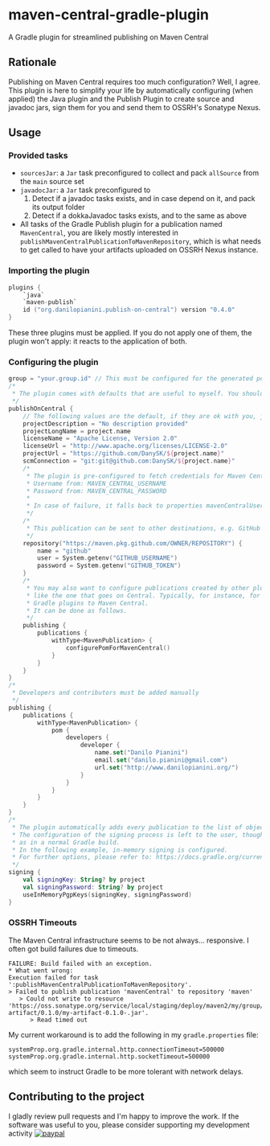 # maven-central-gradle-plugin
A Gradle plugin for streamlined publishing on Maven Central

## Rationale
Publishing on Maven Central requires too much configuration?
Well, I agree.
This plugin is here to simplify your life by automatically configuring (when applied) the Java plugin and the Publish
Plugin to create source and javadoc jars, sign them for you and send them to OSSRH's Sonatype Nexus.

## Usage

### Provided tasks

* `sourcesJar`: a `Jar` task preconfigured to collect and pack `allSource` from the `main` source set
* `javadocJar`: a `Jar` task preconfigured to
    1. Detect if a javadoc tasks exists, and in case depend on it, and pack its output folder
    2. Detect if a dokkaJavadoc tasks exists, and to the same as above
* All tasks of the Gradle Publish plugin for a publication named `MavenCentral`,
you are likely mostly interested in `publishMavenCentralPublicationToMavenRepository`,
which is what needs to get called to have your artifacts uploaded on OSSRH Nexus instance.

### Importing the plugin

```kotlin
plugins {
    `java`
    `maven-publish`
    id ("org.danilopianini.publish-on-central") version "0.4.0"
}
```
These three plugins must be applied.
If you do not apply one of them, the plugin won't apply: it reacts to the application of both.

### Configuring the plugin

```kotlin
group = "your.group.id" // This must be configured for the generated pom.xml to work correctly
/*
 * The plugin comes with defaults that are useful to myself. You should configure it to behave as you please:
 */
publishOnCentral {
    // The following values are the default, if they are ok with you, just omit them
    projectDescription = "No description provided"
    projectLongName = project.name
    licenseName = "Apache License, Version 2.0"
    licenseUrl = "http://www.apache.org/licenses/LICENSE-2.0"
    projectUrl = "https://github.com/DanySK/${project.name}"
    scmConnection = "git:git@github.com:DanySK/${project.name}"
    /*
     * The plugin is pre-configured to fetch credentials for Maven Central from the environment
     * Username from: MAVEN_CENTRAL_USERNAME
     * Password from: MAVEN_CENTRAL_PASSWORD
     *
     * In case of failure, it falls back to properties mavenCentralUsername and mavenCentralPassword respectively
     */
    /*
     * This publication can be sent to other destinations, e.g. GitHub
     */
    repository("https://maven.pkg.github.com/OWNER/REPOSITORY") {
        name = "github"
        user = System.getenv("GITHUB_USERNAME")
        password = System.getenv("GITHUB_TOKEN")
    }
    /*
     * You may also want to configure publications created by other plugins
     * like the one that goes on Central. Typically, for instance, for publishing
     * Gradle plugins to Maven Central.
     * It can be done as follows.
     */
    publishing {
        publications {
            withType<MavenPublication> {
                configurePomForMavenCentral()
            }
        }
    }
}
/*
 * Developers and contributors must be added manually
 */
publishing {
    publications {
        withType<MavenPublication> {
            pom {
                developers {
                    developer {
                        name.set("Danilo Pianini")
                        email.set("danilo.pianini@gmail.com")
                        url.set("http://www.danilopianini.org/")
                    }
                }
            }
        }
    }
}
/*
 * The plugin automatically adds every publication to the list of objects to sign
 * The configuration of the signing process is left to the user, though,
 * as in a normal Gradle build.
 * In the following example, in-memory signing is configured.
 * For further options, please refer to: https://docs.gradle.org/current/userguide/signing_plugin.html
 */
signing {
    val signingKey: String? by project
    val signingPassword: String? by project
    useInMemoryPgpKeys(signingKey, signingPassword)
}
```

### OSSRH Timeouts

The Maven Central infrastructure seems to be not always... responsive.
I often got build failures due to timeouts.
```
FAILURE: Build failed with an exception.
* What went wrong:
Execution failed for task ':publishMavenCentralPublicationToMavenRepository'.
> Failed to publish publication 'mavenCentral' to repository 'maven'
   > Could not write to resource 'https://oss.sonatype.org/service/local/staging/deploy/maven2/my/group/my-artifact/0.1.0/my-artifact-0.1.0-.jar'.
      > Read timed out
```
My current workaround is to add the following in my `gradle.properties` file:
```
systemProp.org.gradle.internal.http.connectionTimeout=500000
systemProp.org.gradle.internal.http.socketTimeout=500000
```
which seem to instruct Gradle to be more tolerant with network delays.

## Contributing to the project

I gladly review pull requests and I'm happy to improve the work.
If the software was useful to you, please consider supporting my development activity
[![paypal](https://www.paypalobjects.com/en_US/i/btn/btn_donate_SM.gif)](https://www.paypal.com/cgi-bin/webscr?cmd=_donations&business=5P4DSZE5DV4H2&currency_code=EUR)



